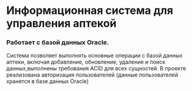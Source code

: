 # Информационная система для управления аптекой
### Работает с базой данных Oracle.
Система позволяет выполнять основные операции с базой данных аптеки, включая добавление, обновление, удаление и поиск данных,выполнены требования ACID для всех сущностей.
В проекте реализована авторизация пользователей (данные пользователей хранятся в базе данных Oracle)


